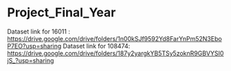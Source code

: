 # Project_Final_Year

Dataset link for 16011 : https://drive.google.com/drive/folders/1n00kSJf9592Yd8FarYnPm52N3EboP7EO?usp=sharing
Dataset link for 108474: https://drive.google.com/drive/folders/187y2yargkYB5TSy5zoknR9GBVYSI0jS_?usp=sharing
